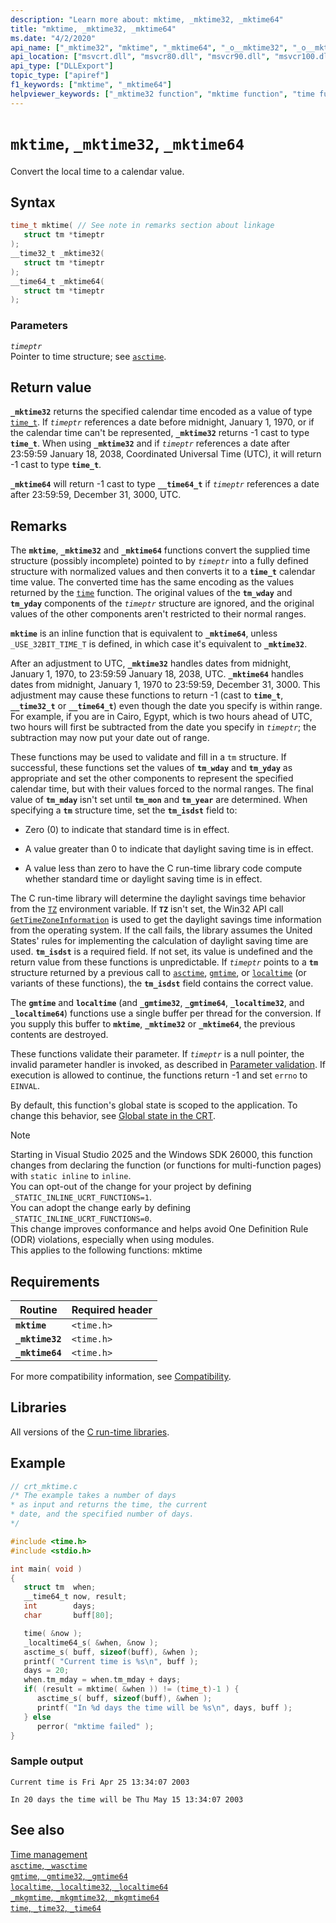 ```yaml
---
description: "Learn more about: mktime, _mktime32, _mktime64"
title: "mktime, _mktime32, _mktime64"
ms.date: "4/2/2020"
api_name: ["_mktime32", "mktime", "_mktime64", "_o__mktime32", "_o__mktime64"]
api_location: ["msvcrt.dll", "msvcr80.dll", "msvcr90.dll", "msvcr100.dll", "msvcr100_clr0400.dll", "msvcr110.dll", "msvcr110_clr0400.dll", "msvcr120.dll", "msvcr120_clr0400.dll", "ucrtbase.dll", "api-ms-win-crt-time-l1-1-0.dll"]
api_type: ["DLLExport"]
topic_type: ["apiref"]
f1_keywords: ["mktime", "_mktime64"]
helpviewer_keywords: ["_mktime32 function", "mktime function", "time functions", "mktime64 function", "converting times", "mktime32 function", "_mktime64 function", "time, converting"]
---
```

# `mktime`, `_mktime32`, `_mktime64`

Convert the local time to a calendar value.

## Syntax

```C
time_t mktime( // See note in remarks section about linkage
   struct tm *timeptr
);
__time32_t _mktime32(
   struct tm *timeptr
);
__time64_t _mktime64(
   struct tm *timeptr
);
```

### Parameters

*`timeptr`*\
Pointer to time structure; see [`asctime`](asctime-wasctime.md).

## Return value

**`_mktime32`** returns the specified calendar time encoded as a value of type [`time_t`](../standard-types.md). If *`timeptr`* references a date before midnight, January 1, 1970, or if the calendar time can't be represented, **`_mktime32`** returns -1 cast to type **`time_t`**. When using **`_mktime32`** and if *`timeptr`* references a date after 23:59:59 January 18, 2038, Coordinated Universal Time (UTC), it will return -1 cast to type **`time_t`**.

**`_mktime64`** will return -1 cast to type **`__time64_t`** if *`timeptr`* references a date after 23:59:59, December 31, 3000, UTC.

## Remarks

The **`mktime`**, **`_mktime32`** and **`_mktime64`** functions convert the supplied time structure (possibly incomplete) pointed to by *`timeptr`* into a fully defined structure with normalized values and then converts it to a **`time_t`** calendar time value. The converted time has the same encoding as the values returned by the [`time`](time-time32-time64.md) function. The original values of the **`tm_wday`** and **`tm_yday`** components of the *`timeptr`* structure are ignored, and the original values of the other components aren't restricted to their normal ranges.

**`mktime`** is an inline function that is equivalent to **`_mktime64`**, unless `_USE_32BIT_TIME_T` is defined, in which case it's equivalent to **`_mktime32`**.

After an adjustment to UTC, **`_mktime32`** handles dates from midnight, January 1, 1970, to 23:59:59 January 18, 2038, UTC. **`_mktime64`** handles dates from midnight, January 1, 1970 to 23:59:59, December 31, 3000. This adjustment may cause these functions to return -1 (cast to **`time_t`**, **`__time32_t`** or **`__time64_t`**) even though the date you specify is within range. For example, if you are in Cairo, Egypt, which is two hours ahead of UTC, two hours will first be subtracted from the date you specify in *`timeptr`*; the subtraction may now put your date out of range.

These functions may be used to validate and fill in a `tm` structure. If successful, these functions set the values of **`tm_wday`** and **`tm_yday`** as appropriate and set the other components to represent the specified calendar time, but with their values forced to the normal ranges. The final value of **`tm_mday`** isn't set until **`tm_mon`** and **`tm_year`** are determined. When specifying a **`tm`** structure time, set the **`tm_isdst`** field to:

- Zero (0) to indicate that standard time is in effect.

- A value greater than 0 to indicate that daylight saving time is in effect.

- A value less than zero to have the C run-time library code compute whether standard time or daylight saving time is in effect.

The C run-time library will determine the daylight savings time behavior from the [`TZ`](tzset.md) environment variable. If **`TZ`** isn't set, the Win32 API call [`GetTimeZoneInformation`](/windows/win32/api/timezoneapi/nf-timezoneapi-gettimezoneinformation) is used to get the daylight savings time information from the operating system. If the call fails, the library assumes the United States' rules for implementing the calculation of daylight saving time are used. **`tm_isdst`** is a required field. If not set, its value is undefined and the return value from these functions is unpredictable. If *`timeptr`* points to a **`tm`** structure returned by a previous call to [`asctime`](asctime-wasctime.md), [`gmtime`](gmtime-gmtime32-gmtime64.md), or [`localtime`](localtime-localtime32-localtime64.md) (or variants of these functions), the **`tm_isdst`** field contains the correct value.

The **`gmtime`** and **`localtime`** (and **`_gmtime32`**, **`_gmtime64`**, **`_localtime32`**, and **`_localtime64`**) functions use a single buffer per thread for the conversion. If you supply this buffer to **`mktime`**, **`_mktime32`** or **`_mktime64`**, the previous contents are destroyed.

These functions validate their parameter. If *`timeptr`* is a null pointer, the invalid parameter handler is invoked, as described in [Parameter validation](../parameter-validation.md). If execution is allowed to continue, the functions return -1 and set `errno` to `EINVAL`.

By default, this function's global state is scoped to the application. To change this behavior, see [Global state in the CRT](../global-state.md).

> [!Note]
> Starting in Visual Studio 2025 and the Windows SDK 26000, this function changes from declaring the function (or functions for multi-function pages) with `static inline` to `inline`.\
> You can opt-out of the change for your project by defining `_STATIC_INLINE_UCRT_FUNCTIONS=1`.\
> You can adopt the change early by defining `_STATIC_INLINE_UCRT_FUNCTIONS=0`.\
> This change improves conformance and helps avoid One Definition Rule (ODR) violations, especially when using modules.\
> This applies to the following functions: mktime

## Requirements

| Routine | Required header |
|---|---|
| **`mktime`** | `<time.h>` |
| **`_mktime32`** | `<time.h>` |
| **`_mktime64`** | `<time.h>` |

For more compatibility information, see [Compatibility](../compatibility.md).

## Libraries

All versions of the [C run-time libraries](../crt-library-features.md).

## Example

```C
// crt_mktime.c
/* The example takes a number of days
* as input and returns the time, the current
* date, and the specified number of days.
*/

#include <time.h>
#include <stdio.h>

int main( void )
{
   struct tm  when;
   __time64_t now, result;
   int        days;
   char       buff[80];

   time( &now );
   _localtime64_s( &when, &now );
   asctime_s( buff, sizeof(buff), &when );
   printf( "Current time is %s\n", buff );
   days = 20;
   when.tm_mday = when.tm_mday + days;
   if( (result = mktime( &when )) != (time_t)-1 ) {
      asctime_s( buff, sizeof(buff), &when );
      printf( "In %d days the time will be %s\n", days, buff );
   } else
      perror( "mktime failed" );
}
```

### Sample output

```Output
Current time is Fri Apr 25 13:34:07 2003

In 20 days the time will be Thu May 15 13:34:07 2003
```

## See also

[Time management](../time-management.md)\
[`asctime`, `_wasctime`](asctime-wasctime.md)\
[`gmtime`, `_gmtime32`, `_gmtime64`](gmtime-gmtime32-gmtime64.md)\
[`localtime`, `_localtime32`, `_localtime64`](localtime-localtime32-localtime64.md)\
[`_mkgmtime`, `_mkgmtime32`, `_mkgmtime64`](mkgmtime-mkgmtime32-mkgmtime64.md)\
[`time`, `_time32`, `_time64`](time-time32-time64.md)
